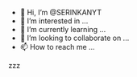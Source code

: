 - 👋 Hi, I’m @SERINKANYT
- 👀 I’m interested in ...
- 🌱 I’m currently learning ...
- 💞️ I’m looking to collaborate on ...
- 📫 How to reach me ...

<!---
SERINKANYT/SERINKANYT is a ✨ special ✨ repository because its `README.md` (this file) appears on your GitHub profile.
You can click the Preview link to take a look at your changes.
--->
zzz
